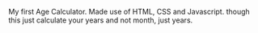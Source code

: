 My first Age Calculator.
Made use of HTML, CSS and Javascript. 
though this just calculate your years and not month, just years.
